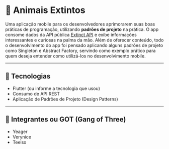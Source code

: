 # 🦖 Animais Extintos

Uma aplicação mobile para os desenvolvedores aprimorarem suas boas práticas de programação, utilizando **padrões de projeto** na prática.
O app consome dados da API pública [Extinct API](https://cheba-apis.vercel.app/?ref=freepublicapis.com) e exibe informações interessantes e curiosas na palma da mão.
Além de oferecer conteúdo, todo o desenvolvimento do app foi pensado aplicando alguns padrões de projeto como Singleton e Abstract Factory, servindo como exemplo prático 
para quem deseja entender como utilizá-los no desenvolvimento mobile.

---

## 🚀 Tecnologias
- Flutter (ou informe a tecnologia que usou)
- Consumo de API REST
- Aplicação de Padrões de Projeto (Design Patterns)

---

## 👥 Integrantes ou GOT (Gang of Three)
- Yeager
- Verynice
- Teelsx
